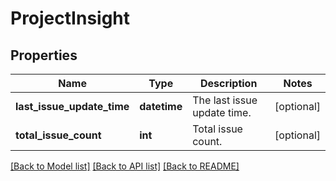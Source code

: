 # ProjectInsight

## Properties
Name | Type | Description | Notes
------------ | ------------- | ------------- | -------------
**last_issue_update_time** | **datetime** | The last issue update time. | [optional] 
**total_issue_count** | **int** | Total issue count. | [optional] 

[[Back to Model list]](../README.md#documentation-for-models) [[Back to API list]](../README.md#documentation-for-api-endpoints) [[Back to README]](../README.md)

